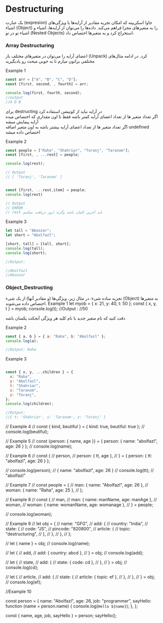 # Destructuring
یک عبارت (expresion) جاوا اسکریپته که امکان تجزیه مقادیر از آرایه‌ها یا ویژگی‌های اشیاء (Object) را به متغیرهای مجزا فراهم می‌کند.
داده‌ها را می‌توان از آرایه‌ها، اشیاء و اشیاء تو در تو (Nested Objects) استخراج کرد و به متغیرها اختصاص داد.


### Array Destructuring
اعضای آرایه را می‌توان در متغیرهای مختلف باز (Unpack) کرد. در ادامه مثال‌های مختلفی براتون میارم تا به خوبی مبحث رو یادبگیرید

Example 1
```javascript
const arr = ["A", "B", "C", "D"];
const [first, second, , fourth] = arr;

console.log(first, fourth, second);
//output
//A D B
```

برای destructing  در آرایه نباید از کوتیشن استفاده کرد <br>
اگر تعداد متغیر ها از تعداد اعضای آرایه کمتر باشه فقط تا اون مقداری که اختصاص میده آرایه پیمایش میشه <br>
اگر تعداد متغیر ها از تعداد اعضای آرایه بیشتر باشه به اون متغیر اضافه undefined اختصاص داده میشه <br>

Example 2
```javascript
const people = ["Raha", "Shahriar", "Toranj", "Taranom"];
const [first, , ...rest] = people;

console.log(rest);

// Output
// [ 'Toranj', 'Taranom' ]


const [first, ...rest,item] = people;
console.log(rest)

// Output
// ERROR
// rest باید آخرین المان باشد وگرنه ارور دریافت میکنیم
```
Example 3

```javascript
let tall = "Aboozar";
let short = "Abolfazl";

[short, tall] = [tall, short];
console.log(tall);
console.log(short);

//Output:

//Abolfazl
//Aboozar
```

### Object_Destructing
تجزیه ساده شیء: در مثال زیر، ویژگی‌ها (و مقادیر آنها) از یک شیء (Object) به متغیرها اختصاص داده می‌شوند.
Example 1
let myob = { x: 21, y: 40, t: 50 };
const { x, y, t } = myob;
console.log(t);
//Output :
//50

دقت کنید که نام متغیر جدید با نام کلید هر ویژگی آبجکت یکسان باشه

Example 2
```javascript
const { a, b } = { a: "Raha", b: "Abolfazl" };
console.log(a);

//Output: Raha
```

Example 3
```javascript

const { x, y, ...children } = {
  x: "Raha",
  y: "Abolfazl",
  t: "Shahriar",
  s: "Taranom",
  z: "Toranj",
};
console.log(children);

//Output:
//{ t: 'Shahriar', s: 'Taranom', z: 'Toranj' }
```

// Example 4
// const { kind, beutiful } = { kind: true, beutiful: true };
// console.log(beutiful);

// Example 5
// const {person: { name, age }} = { person: { name: "abolfazl", age: 26 } };
// console.log(name);

// Example 6
// const {
//   person,
//   person: { tt, age },
// } = { person: { tt: "abolfazl", age: 26 } };

// console.log(person); // { name: "abolfazl", age: 26 }
// console.log(tt); // "abolfazl"

// Example 7
// const people = {
//   man: { name: "Abolfazl", age: 26 },
//   woman: { name: "Raha", age: 25 },
// };

// Example 8
// const {
//   man,
//   man: { name: manName, age: manAge },
//   woman,
//   woman: { name: womanName, age: womanage },
// } = people;

// console.log(woman);

// Example 9
// let obj = {
//   name: "GFG",
//   add: {
//     country: "India",
//     state: {
//       code: "JS",
//       pincode: "820800",
//       article: {
//         topic: "destructuring",
//       },
//     },
//   },
// };

// let { name } = obj;
// console.log(name);

// let {
//   add,
//   add: { country: abcd },
// } = obj;
// console.log(add);

// let {
//   state,
//   add: {
//     state: { code: cd },
//   },
// } = obj;
// console.log(cd);

// let {
//   article,
//   add: {
//     state: {
//       article: { topic: ef },
//     },
//   },
// } = obj;
// console.log(ef);

//Example 10

const person = {
  name: "Abolfazl",
  age: 26,
  job: "programmer",
  sayHello: function (name = person.name) {
    console.log(`Hello ${name}`);
  },
};

const { name, age, job, sayHello } = person;
sayHello();

